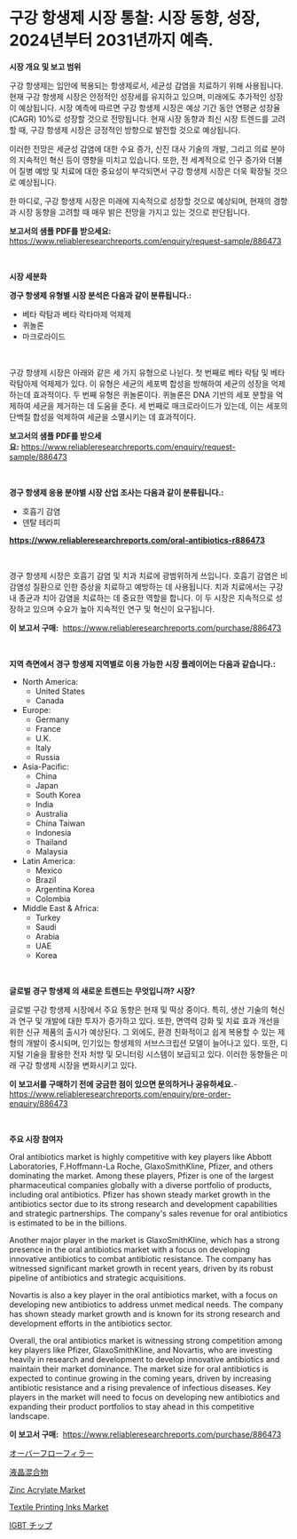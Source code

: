 <p><h1>구강 항생제 시장 통찰: 시장 동향, 성장, 2024년부터 2031년까지 예측.</h1></p><p><strong>시장 개요 및 보고 범위</strong></p>
<p><p>구강 항생제는 입안에 복용되는 항생제로서, 세균성 감염을 치료하기 위해 사용됩니다. 현재 구강 항생제 시장은 안정적인 성장세를 유지하고 있으며, 미래에도 추가적인 성장이 예상됩니다. 시장 예측에 따르면 구강 항생제 시장은 예상 기간 동안 연평균 성장율(CAGR) 10%로 성장할 것으로 전망됩니다. 현재 시장 동향과 최신 시장 트렌드를 고려할 때, 구강 항생제 시장은 긍정적인 방향으로 발전할 것으로 예상됩니다.</p><p>이러한 전망은 세균성 감염에 대한 수요 증가, 신진 대사 기술의 개발, 그리고 의료 분야의 지속적인 혁신 등이 영향을 미치고 있습니다. 또한, 전 세계적으로 인구 증가와 더불어 질병 예방 및 치료에 대한 중요성이 부각되면서 구강 항생제 시장은 더욱 확장될 것으로 예상됩니다.</p><p>한 마디로, 구강 항생제 시장은 미래에 지속적으로 성장할 것으로 예상되며, 현재의 경향과 시장 동향을 고려할 때 매우 밝은 전망을 가지고 있는 것으로 판단됩니다.</p></p>
<p><strong>보고서의 샘플 PDF를 받으세요:</strong> <a href="https://www.reliableresearchreports.com/enquiry/request-sample/886473">https://www.reliableresearchreports.com/enquiry/request-sample/886473</a></p>
<p>&nbsp;</p>
<p><strong>시장 세분화</strong></p>
<p><strong>경구 항생제 유형별 시장 분석은 다음과 같이 분류됩니다.:</strong></p>
<p><ul><li>베타 락탐과 베타 락타마제 억제제</li><li>퀴놀론</li><li>마크로라이드</li></ul></p>
<p>&nbsp;</p>
<p><p>구강 항생제 시장은 아래와 같은 세 가지 유형으로 나뉜다. 첫 번째로 베타 락탐 및 베타 락탐아제 억제제가 있다. 이 유형은 세균의 세포벽 합성을 방해하여 세균의 성장을 억제하는데 효과적이다. 두 번째 유형은 퀴놀론이다. 퀴놀론은 DNA 기반의 세포 분할을 억제하여 세균을 제거하는 데 도움을 준다. 세 번째로 매크로라이드가 있는데, 이는 세포의 단백질 합성을 억제하여 세균을 소멸시키는 데 효과적이다.</p></p>
<p><strong>보고서의 샘플 PDF를 받으세요:</strong>&nbsp;<a href="https://www.reliableresearchreports.com/enquiry/request-sample/886473">https://www.reliableresearchreports.com/enquiry/request-sample/886473</a></p>
<p>&nbsp;</p>
<p><strong> 경구 항생제 응용 분야별 시장 산업 조사는 다음과 같이 분류됩니다.:</strong></p>
<p><ul><li>호흡기 감염</li><li>덴탈 테라피</li></ul></p>
<p><strong><a href="https://www.reliableresearchreports.com/oral-antibiotics-r886473">https://www.reliableresearchreports.com/oral-antibiotics-r886473</a></strong></p>
<p>&nbsp;</p>
<p><p>경구 항생제 시장은 호흡기 감염 및 치과 치료에 광범위하게 쓰입니다. 호흡기 감염은 비감염성 질환으로 인한 증상을 치료하고 예방하는 데 사용됩니다. 치과 치료에서는 구강 내 종균과 치아 감염을 치료하는 데 중요한 역할을 합니다. 이 두 시장은 지속적으로 성장하고 있으며 수요가 높아 지속적인 연구 및 혁신이 요구됩니다.</p></p>
<p><strong>이 보고서 구매:</strong>&nbsp; <a href="https://www.reliableresearchreports.com/purchase/886473">https://www.reliableresearchreports.com/purchase/886473</a></p>
<p>&nbsp;</p>
<p><strong>지역 측면에서 경구 항생제 지역별로 이용 가능한 시장 플레이어는 다음과 같습니다.:</strong></p>
<p><ul>
    <li>
        North America:
        <ul>
            <li>United States</li>
            <li>Canada</li>
        </ul>
    </li>
    <li>
        Europe:
        <ul>
            <li>Germany</li>
            <li>France</li>
            <li>U.K.</li>
            <li>Italy</li>
            <li>Russia</li>
        </ul>
    </li>
    <li>
        Asia-Pacific:
        <ul>
            <li>China</li>
            <li>Japan</li>
            <li>South Korea</li>
            <li>India</li>
            <li>Australia</li>
            <li>China Taiwan</li>
            <li>Indonesia</li>
            <li>Thailand</li>
            <li>Malaysia</li>
        </ul>
    </li>
    <li>
        Latin America:
        <ul>
            <li>Mexico</li>
            <li>Brazil</li>
            <li>Argentina Korea</li>
            <li>Colombia</li>
        </ul>
    </li>
    <li>
        Middle East & Africa:
        <ul>
            <li>Turkey</li>
            <li>Saudi</li>
            <li>Arabia</li>
            <li>UAE</li>
            <li>Korea</li>
        </ul>
    </li>
    </ul></p>
<p>&nbsp;</p>
<p><strong>글로벌 경구 항생제 의 새로운 트렌드는 무엇입니까? 시장?</strong></p>
<p><p>글로벌 구강 항생제 시장에서 주요 동향은 현재 및 떡상 중이다. 특히, 생산 기술의 혁신과 연구 및 개발에 대한 투자가 증가하고 있다. 또한, 면역력 강화 및 치료 효과 개선을 위한 신규 제품의 출시가 예상된다. 그 외에도, 환경 친화적이고 쉽게 복용할 수 있는 제형의 개발이 중시되며, 인기있는 항생제의 서브스크립션 모델이 늘어나고 있다. 또한, 디지털 기술을 활용한 전자 처방 및 모니터링 시스템이 보급되고 있다. 이러한 동향들은 미래 구강 항생제 시장을 변화시키고 있다.</p></p>
<p><strong>이 보고서를 구매하기 전에 궁금한 점이 있으면 문의하거나 공유하세요.</strong>- <a href="https://www.reliableresearchreports.com/enquiry/pre-order-enquiry/886473">https://www.reliableresearchreports.com/enquiry/pre-order-enquiry/886473</a></p>
<p>&nbsp;</p>
<p><strong>주요 시장 참여자</strong></p>
<p><p>Oral antibiotics market is highly competitive with key players like Abbott Laboratories, F.Hoffmann-La Roche, GlaxoSmithKline, Pfizer, and others dominating the market. Among these players, Pfizer is one of the largest pharmaceutical companies globally with a diverse portfolio of products, including oral antibiotics. Pfizer has shown steady market growth in the antibiotics sector due to its strong research and development capabilities and strategic partnerships. The company's sales revenue for oral antibiotics is estimated to be in the billions.</p><p>Another major player in the market is GlaxoSmithKline, which has a strong presence in the oral antibiotics market with a focus on developing innovative antibiotics to combat antibiotic resistance. The company has witnessed significant market growth in recent years, driven by its robust pipeline of antibiotics and strategic acquisitions.</p><p>Novartis is also a key player in the oral antibiotics market, with a focus on developing new antibiotics to address unmet medical needs. The company has shown steady market growth and is known for its strong research and development efforts in the antibiotics sector.</p><p>Overall, the oral antibiotics market is witnessing strong competition among key players like Pfizer, GlaxoSmithKline, and Novartis, who are investing heavily in research and development to develop innovative antibiotics and maintain their market dominance. The market size for oral antibiotics is expected to continue growing in the coming years, driven by increasing antibiotic resistance and a rising prevalence of infectious diseases. Key players in the market will need to focus on developing new antibiotics and expanding their product portfolios to stay ahead in this competitive landscape.</p></p>
<p><strong>이 보고서 구매:</strong>&nbsp;&nbsp;<a href="https://www.reliableresearchreports.com/purchase/886473">https://www.reliableresearchreports.com/purchase/886473</a></p>
<p><p><a href="https://github.com/mathieurico66/Market-Research-Report-List-1/blob/main/936238321708.md">オーバーフローフィラー</a></p><p><a href="https://medium.com/@jacksonmith1931/%E6%B6%B2%E6%99%B6%E6%B7%B7%E5%90%88%E7%89%A9%E5%B8%82%E5%A0%B4%E3%81%AE%E5%88%86%E6%9E%90-%E3%82%B0%E3%83%AD%E3%83%BC%E3%83%90%E3%83%AB%E7%94%A3%E6%A5%AD%E3%81%AE%E8%A6%96%E7%82%B9%E3%81%A8%E4%BA%88%E6%B8%AC-2024%E5%B9%B4%E3%81%8B%E3%82%892031%E5%B9%B4-318fa6db0d26">液晶混合物</a></p><p><a href="https://flame-sidecar-702.notion.site/Zinc-Acrylate-Market-Challenges-Opportunities-and-Growth-Drivers-and-Major-Market-Players-forecas-88fbac61fe1e4fae9fc15432c26826d2">Zinc Acrylate Market</a></p><p><a href="https://issuu.com/reportprime-2/docs/textile-printing-inks-market-size-2030.pptx">Textile Printing Inks Market</a></p><p><a href="https://medium.com/@ismaelblick2023/igbt%E3%83%81%E3%83%83%E3%83%97%E5%B8%82%E5%A0%B4%E3%81%AE%E5%B1%95%E6%9C%9B-%E6%A5%AD%E7%95%8C%E6%A6%82%E8%A6%81%E3%81%A8%E4%BA%88%E6%B8%AC-2024%E5%B9%B4%E3%81%8B%E3%82%892031%E5%B9%B4-307009921f68">IGBT チップ</a></p></p>